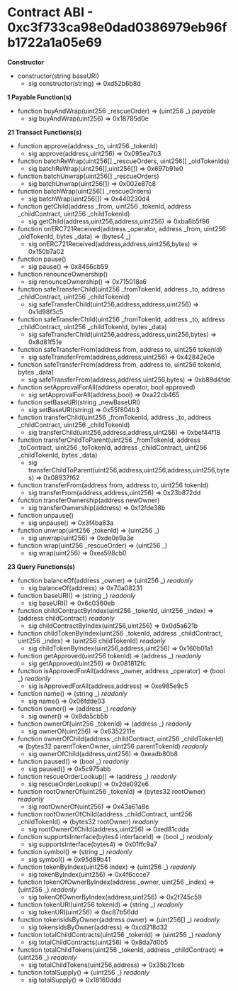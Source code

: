 # Contract ABI - 0xc3f733ca98e0dad0386979eb96fb1722a1a05e69


**Constructor**

- constructor(string baseURI)
  - sig constructor(string)  =>  0xd52b6b8d

**1 Payable Function(s)**

- function buyAndWrap(uint256 _rescueOrder) ⇒ (uint256 _) _payable_
  - sig buyAndWrap(uint256)  =>  0x18785d0e

**21 Transact Functions(s)**

- function approve(address _to, uint256 _tokenId)
  - sig approve(address,uint256)  =>  0x095ea7b3
- function batchReWrap(uint256[] _rescueOrders, uint256[] _oldTokenIds)
  - sig batchReWrap(uint256[],uint256[])  =>  0x697b91e0
- function batchUnwrap(uint256[] _rescueOrders)
  - sig batchUnwrap(uint256[])  =>  0x002e87c8
- function batchWrap(uint256[] _rescueOrders)
  - sig batchWrap(uint256[])  =>  0x440230d4
- function getChild(address _from, uint256 _tokenId, address _childContract, uint256 _childTokenId)
  - sig getChild(address,uint256,address,uint256)  =>  0xba6b5f96
- function onERC721Received(address _operator, address _from, uint256 _oldTokenId, bytes _data) ⇒ (bytes4 _)
  - sig onERC721Received(address,address,uint256,bytes)  =>  0x150b7a02
- function pause()
  - sig pause()  =>  0x8456cb59
- function renounceOwnership()
  - sig renounceOwnership()  =>  0x715018a6
- function safeTransferChild(uint256 _fromTokenId, address _to, address _childContract, uint256 _childTokenId)
  - sig safeTransferChild(uint256,address,address,uint256)  =>  0x1d98f3c5
- function safeTransferChild(uint256 _fromTokenId, address _to, address _childContract, uint256 _childTokenId, bytes _data)
  - sig safeTransferChild(uint256,address,address,uint256,bytes)  =>  0x8d81f51e
- function safeTransferFrom(address from, address to, uint256 tokenId)
  - sig safeTransferFrom(address,address,uint256)  =>  0x42842e0e
- function safeTransferFrom(address from, address to, uint256 tokenId, bytes _data)
  - sig safeTransferFrom(address,address,uint256,bytes)  =>  0xb88d4fde
- function setApprovalForAll(address operator, bool approved)
  - sig setApprovalForAll(address,bool)  =>  0xa22cb465
- function setBaseURI(string _newBaseURI)
  - sig setBaseURI(string)  =>  0x55f804b3
- function transferChild(uint256 _fromTokenId, address _to, address _childContract, uint256 _childTokenId)
  - sig transferChild(uint256,address,address,uint256)  =>  0xbef44f18
- function transferChildToParent(uint256 _fromTokenId, address _toContract, uint256 _toTokenId, address _childContract, uint256 _childTokenId, bytes _data)
  - sig transferChildToParent(uint256,address,uint256,address,uint256,bytes)  =>  0x08937f62
- function transferFrom(address from, address to, uint256 tokenId)
  - sig transferFrom(address,address,uint256)  =>  0x23b872dd
- function transferOwnership(address newOwner)
  - sig transferOwnership(address)  =>  0xf2fde38b
- function unpause()
  - sig unpause()  =>  0x3f4ba83a
- function unwrap(uint256 _tokenId) ⇒ (uint256 _)
  - sig unwrap(uint256)  =>  0xde0e9a3e
- function wrap(uint256 _rescueOrder) ⇒ (uint256 _)
  - sig wrap(uint256)  =>  0xea598cb0

**23 Query Functions(s)**

- function balanceOf(address _owner) ⇒ (uint256 _) _readonly_
  - sig balanceOf(address)  =>  0x70a08231
- function baseURI() ⇒ (string _) _readonly_
  - sig baseURI()  =>  0x6c0360eb
- function childContractByIndex(uint256 _tokenId, uint256 _index) ⇒ (address childContract) _readonly_
  - sig childContractByIndex(uint256,uint256)  =>  0x0d5a621b
- function childTokenByIndex(uint256 _tokenId, address _childContract, uint256 _index) ⇒ (uint256 childTokenId) _readonly_
  - sig childTokenByIndex(uint256,address,uint256)  =>  0x160b01a1
- function getApproved(uint256 tokenId) ⇒ (address _) _readonly_
  - sig getApproved(uint256)  =>  0x081812fc
- function isApprovedForAll(address _owner, address _operator) ⇒ (bool _) _readonly_
  - sig isApprovedForAll(address,address)  =>  0xe985e9c5
- function name() ⇒ (string _) _readonly_
  - sig name()  =>  0x06fdde03
- function owner() ⇒ (address _) _readonly_
  - sig owner()  =>  0x8da5cb5b
- function ownerOf(uint256 _tokenId) ⇒ (address _) _readonly_
  - sig ownerOf(uint256)  =>  0x6352211e
- function ownerOfChild(address _childContract, uint256 _childTokenId) ⇒ (bytes32 parentTokenOwner, uint256 parentTokenId) _readonly_
  - sig ownerOfChild(address,uint256)  =>  0xeadb80b8
- function paused() ⇒ (bool _) _readonly_
  - sig paused()  =>  0x5c975abb
- function rescueOrderLookup() ⇒ (address _) _readonly_
  - sig rescueOrderLookup()  =>  0x2de092e6
- function rootOwnerOf(uint256 _tokenId) ⇒ (bytes32 rootOwner) _readonly_
  - sig rootOwnerOf(uint256)  =>  0x43a61a8e
- function rootOwnerOfChild(address _childContract, uint256 _childTokenId) ⇒ (bytes32 rootOwner) _readonly_
  - sig rootOwnerOfChild(address,uint256)  =>  0xed81cdda
- function supportsInterface(bytes4 interfaceId) ⇒ (bool _) _readonly_
  - sig supportsInterface(bytes4)  =>  0x01ffc9a7
- function symbol() ⇒ (string _) _readonly_
  - sig symbol()  =>  0x95d89b41
- function tokenByIndex(uint256 index) ⇒ (uint256 _) _readonly_
  - sig tokenByIndex(uint256)  =>  0x4f6ccce7
- function tokenOfOwnerByIndex(address _owner, uint256 _index) ⇒ (uint256 _) _readonly_
  - sig tokenOfOwnerByIndex(address,uint256)  =>  0x2f745c59
- function tokenURI(uint256 tokenId) ⇒ (string _) _readonly_
  - sig tokenURI(uint256)  =>  0xc87b56dd
- function tokensIdsByOwner(address owner) ⇒ (uint256[] _) _readonly_
  - sig tokensIdsByOwner(address)  =>  0xcd218d32
- function totalChildContracts(uint256 _tokenId) ⇒ (uint256 _) _readonly_
  - sig totalChildContracts(uint256)  =>  0x8da7d0b5
- function totalChildTokens(uint256 _tokenId, address _childContract) ⇒ (uint256 _) _readonly_
  - sig totalChildTokens(uint256,address)  =>  0x35b21ceb
- function totalSupply() ⇒ (uint256 _) _readonly_
  - sig totalSupply()  =>  0x18160ddd

